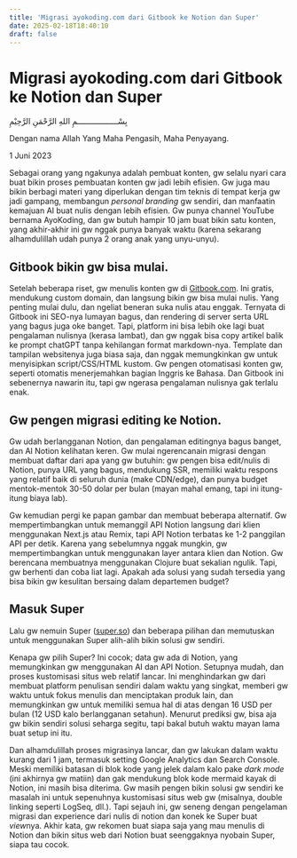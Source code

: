 ```yaml
---
title: 'Migrasi ayokoding.com dari Gitbook ke Notion dan Super'
date: 2025-02-18T18:40:10
draft: false
---
```


# Migrasi ayokoding.com dari Gitbook ke Notion dan Super

بِسْــــــــــــــــــمِ اللهِ الرَّحْمَنِ الرَّحِيْمِ

Dengan nama Allah Yang Maha Pengasih, Maha Penyayang.

1 Juni 2023

Sebagai orang yang ngakunya adalah pembuat konten, gw selalu nyari cara buat bikin proses pembuatan konten gw jadi lebih efisien. Gw juga mau bikin berbagi materi yang diperlukan dengan tim teknis di tempat kerja gw jadi gampang, membangun _personal branding_ gw sendiri, dan manfaatin kemajuan AI buat nulis dengan lebih efisien. Gw punya channel YouTube bernama AyoKoding, dan gw butuh hampir 10 jam buat bikin satu konten, yang akhir-akhir ini gw nggak punya banyak waktu (karena sekarang alhamdulillah udah punya 2 orang anak yang unyu-unyu).

## Gitbook bikin gw bisa mulai.

Setelah beberapa riset, gw menulis konten gw di [Gitbook.com](http://gitbook.com/). Ini gratis, mendukung custom domain, dan langsung bikin gw bisa mulai nulis. Yang penting mulai dulu, dan ngeliat beneran suka nulis atau enggak. Ternyata di Gitbook ini SEO-nya lumayan bagus, dan rendering di server serta URL yang bagus juga oke banget. Tapi, platform ini bisa lebih oke lagi buat pengalaman nulisnya (kerasa lambat), dan gw nggak bisa copy artikel balik ke prompt chatGPT tanpa kehilangan format markdown-nya. Template dan tampilan websitenya juga biasa saja, dan nggak memungkinkan gw untuk menyisipkan script/CSS/HTML kustom. Gw pengen otomatisasi konten gw, seperti otomatis menerjemahkan bagian Inggris ke Bahasa. Dan Gitbook ini sebenernya nawarin itu, tapi gw ngerasa pengalaman nulisnya gak terlalu enak.

## Gw pengen migrasi editing ke Notion.

Gw udah berlangganan Notion, dan pengalaman editingnya bagus banget, dan AI Notion kelihatan keren. Gw mulai ngerencanain migrasi dengan membuat daftar dari apa yang gw butuhin: gw pengen bisa edit/nulis di Notion, punya URL yang bagus, mendukung SSR, memiliki waktu respons yang relatif baik di seluruh dunia (make CDN/edge), dan punya budget mentok-mentok 30-50 dolar per bulan (mayan mahal emang, tapi ini itung-itung biaya lab).

Gw kemudian pergi ke papan gambar dan membuat beberapa alternatif. Gw mempertimbangkan untuk memanggil API Notion langsung dari klien menggunakan Next.js atau Remix, tapi API Notion terbatas ke 1-2 panggilan API per detik. Karena yang sebelumnya nggak mungkin, gw mempertimbangkan untuk menggunakan layer antara klien dan Notion. Gw berencana membuatnya menggunakan Clojure buat sekalian ngulik. Tapi, gw berhenti dan coba liat lagi. Apakah ada solusi yang sudah tersedia yang bisa bikin gw kesulitan bersaing dalam departemen budget?

## Masuk Super

Lalu gw nemuin Super ([super.so](http://super.so/)) dan beberapa pilihan dan memutuskan untuk menggunakan Super alih-alih bikin solusi gw sendiri.

Kenapa gw pilih Super? Ini cocok; data gw ada di Notion, yang memungkinkan gw menggunakan AI dan API Notion. Setupnya mudah, dan proses kustomisasi situs web relatif lancar. Ini menghindarkan gw dari membuat platform penulisan sendiri dalam waktu yang singkat, memberi gw waktu untuk fokus menulis dan menciptakan produk lain, dan memungkinkan gw untuk memiliki semua hal di atas dengan 16 USD per bulan (12 USD kalo berlangganan setahun). Menurut prediksi gw, bisa aja gw bikin sendiri solusi seharga segitu, tapi bakal butuh waktu mayan lama buat setup ini itu.

Dan alhamdulillah proses migrasinya lancar, dan gw lakukan dalam waktu kurang dari 1 jam, termasuk setting Google Analytics dan Search Console. Meski memiliki batasan di blok kode yang jelek dalam kalo pake _dark mode_ (ini akhirnya gw matiin) dan gak mendukung blok kode mermaid kayak di Notion, ini masih bisa diterima. Gw masih pengen bikin solusi gw sendiri ke masalah ini untuk sepenuhnya kustomisasi situs web gw (misalnya, double linking seperti LogSeq, dll.). Tapi sejauh ini, gw seneng dengan pengelaman migrasi dan experience dari nulis di notion dan konek ke Super buat *view*nya. Akhir kata, gw rekomen buat siapa saja yang mau menulis di Notion dan bikin situs web dari Notion buat seenggaknya nyobain Super, siapa tau cocok.
